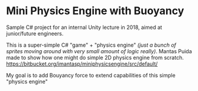 # Mini Physics Engine with Buoyancy

Sample C# project for an internal Unity lecture in 2018, aimed at junior/future engineers.

This is a super-simple C# "game" + "physics engine" _(just a bunch of sprites moving around with very small amount of logic really)_. Mantas Puida made to show how one might do simple 2D physics engine from scratch.
https://bitbucket.org/imantasp/miniphysicsengine/src/default/

My goal is to add Bouyancy force to extend capabilities of this simple "physics engine"

